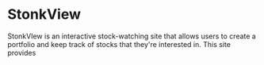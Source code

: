 # StonkView
StonkVIew is an interactive stock-watching site that allows users to create a portfolio and keep track of stocks that they're interested in. This site provides 
